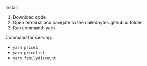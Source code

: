 Install

1. Download code
2. Open terminal and navigate to the nailedbytes.github.io folder
3. Run command: yarn

Command for serving:

- `yarn prices`
- `yarn pricelist`
- `yarn familydiscount`
